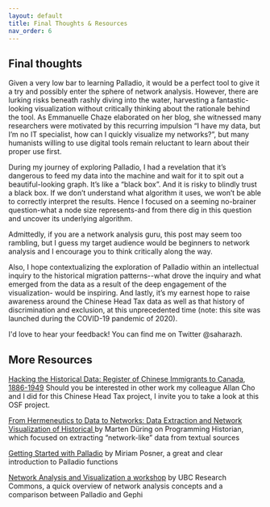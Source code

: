 ```yaml
---
layout: default
title: Final Thoughts & Resources
nav_order: 6
---
```


## Final thoughts 
 
Given a very low bar to learning Palladio, it would be a perfect tool to give it a try and possibly enter the sphere of network analysis. However, there are lurking risks beneath rashly diving into the water, harvesting a fantastic-looking visualization without critically thinking about the rationale behind the tool. As Emmanuelle Chaze elaborated on her blog, she witnessed many researchers were motivated by this recurring impulsion “I have my data, but I’m no IT specialist, how can I quickly visualize my networks?”, but many humanists willing to use digital tools remain reluctant to learn about their proper use first.
 
During my journey of exploring Palladio, I had a revelation that it’s dangerous to feed my data into the machine and wait for it to spit out a beautiful-looking graph. It’s like a “black box”. And it is risky to blindly trust a black box. If we don’t understand what algorithm it uses, we won’t be able to correctly interpret the results. Hence I focused on a seeming no-brainer question-what a node size represents-and from there dig in this question and uncover its underlying algorithm.
 
Admittedly, if you are a network analysis guru, this post may seem too rambling, but I guess my target audience would be beginners to network analysis and I encourage you to think critically along the way.  
 
Also, I hope contextualizing the exploration of Palladio within an intellectual inquiry to the historical migration patterns--what drove the inquiry and what emerged from the data as a result of the deep engagement of the visualization- would be inspiring.  And lastly, it’s my earnest hope to raise awareness around the Chinese Head Tax data as well as that history of discrimination and exclusion, at this unprecedented time (note: this site was launched during the COVID-19 pandemic of 2020). 

I'd love to hear your feedback! You can find me on Twitter @saharazh. 
 

## More Resources

[Hacking the Historical Data: Register of Chinese Immigrants to Canada, 1886-1949](https://osf.io/9zr6f/)
Should you be interested in other work my colleague Allan Cho and I did for this Chinese Head Tax project, I invite you to take a look at this OSF project.

[From Hermeneutics to Data to Networks: Data Extraction and Network Visualization of Historical ](https://programminghistorian.org/en/lessons/creating-network-diagrams-from-historical-sources)
by Marten Düring on Programming Historian, which focused on extracting “network-like” data from textual sources 
 
[Getting Started with Palladio](http://miriamposner.com/blog/getting-started-with-palladio/) by Miriam Posner, a great and clear introduction to Palladio functions 
 
[Network Analysis and Visualization a workshop](https://ubc-library-rc.github.io/gephi-palladio/) by UBC Research Commons, a quick overview of network analysis concepts and a comparison between Palladio and Gephi
